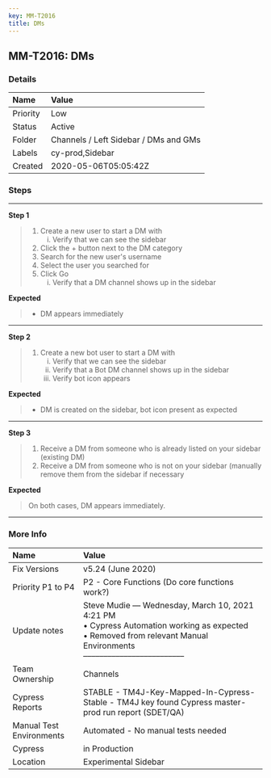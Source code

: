 ```yaml
---
key: MM-T2016
title: DMs
---
```


## MM-T2016: DMs

### Details

| Name     | Value                                 |
| :------- | :------------------------------------ |
| Priority | Low                                   |
| Status   | Active                                |
| Folder   | Channels / Left Sidebar / DMs and GMs |
| Labels   | cy-prod,Sidebar                       |
| Created  | 2020-05-06T05:05:42Z                  |

### Steps

<hr/>

**Step 1**

> <article><ol><li>Create a new user to start a DM with<ol style="list-style-type: lower-roman;"><li>Verify that we can see the sidebar</li></ol></li><li>Click the + button next to the DM category</li><li>Search for the new user's username</li><li>Select the user you searched for</li><li>Click Go<ol style="list-style-type: lower-roman;"><li>Verify that a DM channel shows up in the sidebar</li></ol></li></ol></article>

**Expected**

> <article><ul><li>DM appears immediately</li></ul></article>

<hr/>

**Step 2**

> <article><ol><li>Create a new bot user to start a DM with<ol style="list-style-type: lower-roman;"><li>Verify that we can see the sidebar</li><li>Verify that a Bot DM channel shows up in the sidebar</li><li>Verify bot icon appears</li></ol></li></ol></article>

**Expected**

> <article><ul><li>DM is created on the sidebar, bot icon present as expected</li></ul></article>

<hr/>

**Step 3**

> <article><ol><li>Receive a DM from someone who is already listed on your sidebar (existing DM)</li><li>Receive a DM from someone who is not on your sidebar (manually remove them from the sidebar if necessary</li></ol></article>

**Expected**

> <article>On both cases, DM appears immediately.</article>

<hr/>

### More Info

| Name                     | Value                                                                                                                                                                   |
| :----------------------- | :---------------------------------------------------------------------------------------------------------------------------------------------------------------------- |
| Fix Versions             | v5.24 (June 2020)                                                                                                                                                       |
| Priority P1 to P4        | P2 - Core Functions (Do core functions work?)                                                                                                                           |
| Update notes             | Steve Mudie — Wednesday, March 10, 2021 4:21 PM<br>• Cypress Automation working as expected<br>• Removed from relevant Manual Environments<br>––––––––––––––––––––––––– |
| Team Ownership           | Channels                                                                                                                                                                |
| Cypress Reports          | STABLE - TM4J-Key-Mapped-In-Cypress-Stable - TM4J key found Cypress master-prod run report (SDET/QA)                                                                    |
| Manual Test Environments | Automated - No manual tests needed                                                                                                                                      |
| Cypress                  | in Production                                                                                                                                                           |
| Location                 | Experimental Sidebar                                                                                                                                                    |
